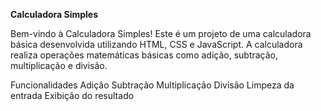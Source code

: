 **Calculadora Simples**


Bem-vindo à Calculadora Simples! Este é um projeto de uma calculadora básica desenvolvida utilizando HTML, CSS e JavaScript. A calculadora realiza operações matemáticas básicas como adição, subtração, multiplicação e divisão.

Funcionalidades
Adição
Subtração
Multiplicação
Divisão
Limpeza da entrada
Exibição do resultado


